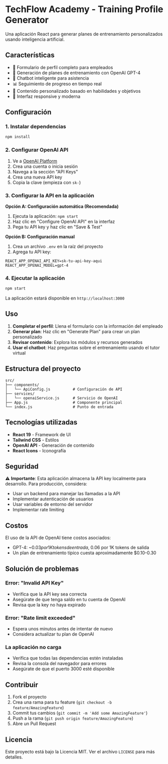 # TechFlow Academy - Training Profile Generator

Una aplicación React para generar planes de entrenamiento personalizados usando inteligencia artificial.

## Características

- 📝 Formulario de perfil completo para empleados
- 🤖 Generación de planes de entrenamiento con OpenAI GPT-4
- 💬 Chatbot inteligente para asistencia
- 📊 Seguimiento de progreso en tiempo real
- 🎯 Contenido personalizado basado en habilidades y objetivos
- 📱 Interfaz responsive y moderna

## Configuración

### 1. Instalar dependencias

```bash
npm install
```

### 2. Configurar OpenAI API

1. Ve a [OpenAI Platform](https://platform.openai.com/api-keys)
2. Crea una cuenta o inicia sesión
3. Navega a la sección "API Keys"
4. Crea una nueva API key
5. Copia la clave (empieza con `sk-`)

### 3. Configurar la API en la aplicación

**Opción A: Configuración automática (Recomendada)**
1. Ejecuta la aplicación: `npm start`
2. Haz clic en "Configure OpenAI API" en la interfaz
3. Pega tu API key y haz clic en "Save & Test"

**Opción B: Configuración manual**
1. Crea un archivo `.env` en la raíz del proyecto
2. Agrega tu API key:
```
REACT_APP_OPENAI_API_KEY=sk-tu-api-key-aqui
REACT_APP_OPENAI_MODEL=gpt-4
```

### 4. Ejecutar la aplicación

```bash
npm start
```

La aplicación estará disponible en `http://localhost:3000`

## Uso

1. **Completar el perfil**: Llena el formulario con la información del empleado
2. **Generar plan**: Haz clic en "Generate Plan" para crear un plan personalizado
3. **Revisar contenido**: Explora los módulos y recursos generados
4. **Usar el chatbot**: Haz preguntas sobre el entrenamiento usando el tutor virtual

## Estructura del proyecto

```
src/
├── components/
│   └── ApiConfig.js          # Configuración de API
├── services/
│   └── openaiService.js      # Servicio de OpenAI
├── App.js                    # Componente principal
└── index.js                  # Punto de entrada
```

## Tecnologías utilizadas

- **React 19** - Framework de UI
- **Tailwind CSS** - Estilos
- **OpenAI API** - Generación de contenido
- **React Icons** - Iconografía

## Seguridad

⚠️ **Importante**: Esta aplicación almacena la API key localmente para desarrollo. Para producción, considera:

- Usar un backend para manejar las llamadas a la API
- Implementar autenticación de usuarios
- Usar variables de entorno del servidor
- Implementar rate limiting

## Costos

El uso de la API de OpenAI tiene costos asociados:
- GPT-4: ~$0.03 por 1K tokens de entrada, ~$0.06 por 1K tokens de salida
- Un plan de entrenamiento típico cuesta aproximadamente $0.10-0.30

## Solución de problemas

### Error: "Invalid API Key"
- Verifica que la API key sea correcta
- Asegúrate de que tenga saldo en tu cuenta de OpenAI
- Revisa que la key no haya expirado

### Error: "Rate limit exceeded"
- Espera unos minutos antes de intentar de nuevo
- Considera actualizar tu plan de OpenAI

### La aplicación no carga
- Verifica que todas las dependencias estén instaladas
- Revisa la consola del navegador para errores
- Asegúrate de que el puerto 3000 esté disponible

## Contribuir

1. Fork el proyecto
2. Crea una rama para tu feature (`git checkout -b feature/AmazingFeature`)
3. Commit tus cambios (`git commit -m 'Add some AmazingFeature'`)
4. Push a la rama (`git push origin feature/AmazingFeature`)
5. Abre un Pull Request

## Licencia

Este proyecto está bajo la Licencia MIT. Ver el archivo `LICENSE` para más detalles.
